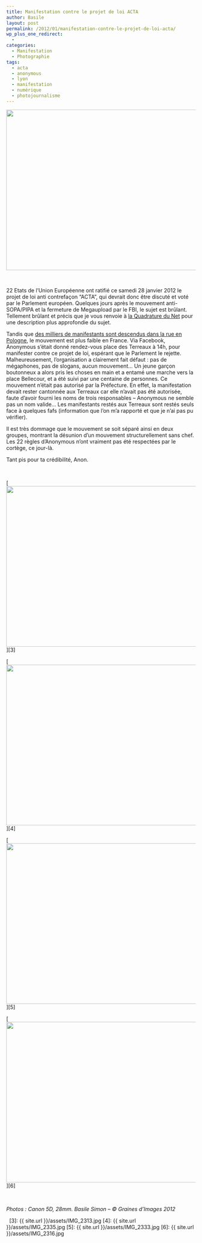 ```yaml
---
title: Manifestation contre le projet de loi ACTA
author: Basile
layout: post
permalink: /2012/01/manifestation-contre-le-projet-de-loi-acta/
wp_plus_one_redirect:
  -
categories:
  - Manifestation
  - Photographie
tags:
  - acta
  - anonymous
  - lyon
  - manifestation
  - numérique
  - photojournalisme
---
```

<img class="aligncenter size-full wp-image-715" title="IMG_2327" src="{{ site.url }}/assets/IMG_2327.jpg" alt="" width="640" height="427" />

&nbsp;

22 Etats de l&#8217;Union Européenne ont ratifié ce samedi 28 janvier 2012 le projet de loi anti contrefaçon &#8220;ACTA&#8221;, qui devrait donc être discuté et voté par le Parlement européen.
Quelques jours après le mouvement anti-SOPA/PIPA et la fermeture de Megaupload par le FBI, le sujet est brûlant.
Tellement brûlant et précis que je vous renvoie à [la Quadrature du Net][1] pour une description plus approfondie du sujet.

Tandis que [des milliers de manifestants sont descendus dans la rue en Pologne][2], le mouvement est plus faible en France.
Via Facebook, Anonymous s&#8217;était donné rendez-vous place des Terreaux à 14h, pour manifester contre ce projet de loi, espérant que le Parlement le rejette.
Malheureusement, l&#8217;organisation a clairement fait défaut : pas de mégaphones, pas de slogans, aucun mouvement&#8230;
Un jeune garçon boutonneux a alors pris les choses en main et a entamé une marche vers la place Bellecour, et a été suivi par une centaine de personnes. Ce mouvement n&#8217;était pas autorisé par la Préfecture. En effet, la manifestation devait rester cantonnée aux Terreaux car elle n&#8217;avait pas été autorisée, faute d&#8217;avoir fourni les noms de trois responsables &#8211; Anonymous ne semble pas un nom valide&#8230;
Les manifestants restés aux Terreaux sont restés seuls face à quelques fafs (information que l&#8217;on m&#8217;a rapporté et que je n&#8217;ai pas pu vérifier).

Il est très dommage que le mouvement se soit séparé ainsi en deux groupes, montrant la désunion d&#8217;un mouvement structurellement sans chef. Les 22 règles d&#8217;Anonymous n&#8217;ont vraiment pas été respectées par le cortège, ce jour-là.

Tant pis pour ta crédibilité, Anon.

&nbsp;

[<img class="aligncenter size-full wp-image-718" title="IMG_2313" src="{{ site.url }}/assets/IMG_2313.jpg" alt="" width="640" height="427" />][3]

[<img class="aligncenter size-full wp-image-717" title="IMG_2335" src="{{ site.url }}/assets/IMG_2335.jpg" alt="" width="640" height="427" />][4]

[<img class="aligncenter size-full wp-image-716" title="IMG_2333" src="{{ site.url }}/assets/IMG_2333.jpg" alt="" width="640" height="427" />][5]

[<img class="aligncenter size-full wp-image-714" title="IMG_2316" src="{{ site.url }}/assets/IMG_2316.jpg" alt="" width="640" height="427" />][6]

&nbsp;

*Photos : Canon 5D, 28mm.*
*Basile Simon – © Graines d’Images 2012*

<div class="wp_plus_one_button" style="margin: 0 8px 8px 0; float:left; ">
  <g:plusone count="false" href="http://blog.basilesimon.fr/2012/01/manifestation-contre-le-projet-de-loi-acta/" callback="wp_plus_one_handler"></g:plusone>
</div>

 [1]: http://www.laquadrature.net/fr/acta-sign-par-lue-ensemble-nous-devons-le-vaincre
 [2]: http://www.youtube.com/watch?v=aQdMtSmkVBs
 [3]: {{ site.url }}/assets/IMG_2313.jpg
 [4]: {{ site.url }}/assets/IMG_2335.jpg
 [5]: {{ site.url }}/assets/IMG_2333.jpg
 [6]: {{ site.url }}/assets/IMG_2316.jpg
